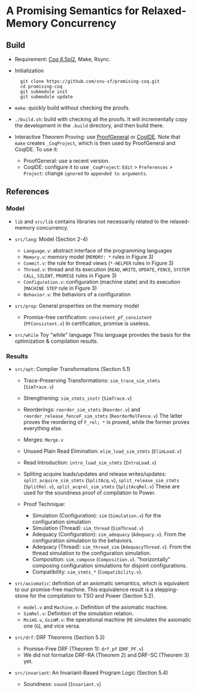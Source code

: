# A Promising Semantics for Relaxed-Memory Concurrency

## Build

- Requirement: [Coq 8.5pl2](https://coq.inria.fr/download), Make, Rsync.

- Initialization

        git clone https://github.com/snu-sf/promising-coq.git
        cd promising-coq
        git submodule init
        git submodule update

- `make`: quickly build without checking the proofs.

- `./build.sh`: build with checking all the proofs.  It will incrementally copy the development in the `.build` directory, and then build there.

- Interactive Theorem Proving: use [ProofGeneral](https://proofgeneral.github.io/) or [CoqIDE](https://coq.inria.fr/download).
  Note that `make` creates `_CoqProject`, which is then used by ProofGeneral and CoqIDE. To use it:
    + ProofGeneral: use a recent version.
    + CoqIDE: configure it to use `_CoqProject`: `Edit` > `Preferences` > `Project`: change `ignored` to `appended to arguments`.

## References

### Model

- `lib` and `src/lib` contains libraries not necessarily related to the relaxed-memory concurrency.

- `src/lang`: Model (Section 2-4)
    + `Language.v`: abstract interface of the programming languages
    + `Memory.v`: memory model (`MEMORY: *` rules in Figure 3)
    + `Commit.v`: the rule for thread views (`*-HELPER` rules in Figure 3)
    + `Thread.v`: thread and its execution (`READ`, `WRITE`, `UPDATE`, `FENCE`, `SYSTEM CALL`, `SILENT`, `PROMISE` rules in Figure 3)
    + `Configuration.v`: configuration (machine state) and its execution (`MACHINE STEP` rule in Figure 3)
    + `Behavior.v`: the behaviors of a configuration

- `src/prop`: General properties on the memory model
    + Promise-free certification: `consistent_pf_consistent` (`PFConsistent.v`)
      In certification, promise is useless.

- `src/while` Toy "while" language
  This language provides the basis for the optimization & compilation results.

### Results

- `src/opt`: Compiler Transformations (Section 5.1)
    + Trace-Preserving Transformations: `sim_trace_sim_stmts` (`SimTrace.v`)
    + Strengthening: `sim_stmts_instr` (`SimTrace.v`)
    + Reorderings: `reorder_sim_stmts` (`Reorder.v`) and `reorder_release_fenceF_sim_stmts` (`ReorderRelFence.v`)
      The latter proves the reordering of `F_rel; *` is proved, while the former proves everything else.
    + Merges: `Merge.v`
    + Unused Plain Read Elimination: `elim_load_sim_stmts` (`ElimLoad.v`)
    + Read Introduction: `intro_load_sim_stmts` (`IntroLoad.v`)
    + Spliting acquire loads/updates and release writes/updates:
        `split_acquire_sim_stmts` (`SplitAcq.v`), `split_release_sim_stmts` (`SplitRel.v`), `split_acqrel_sim_stmts` (`SplitAcqRel.v`)
      These are used for the soundness proof of compilation to Power.

    + Proof Technique:
        * Simulation (Configuration): `sim` (`Simulation.v`) for the configuration simulation
        * Simulation (Thread): `sim_thread` (`SimThread.v`)
        * Adequacy (Configuration): `sim_adequacy` (`Adequacy.v`).  From the configuration simulation to the behaviors.
        * Adequacy (Thread): `sim_thread_sim` (`AdequacyThread.v`).  From the thread simulation to the configuration simulation.
        * Composition: `sim_compose` (`Composition.v`).  "horizontally" composing configuration simulations for disjoint configurations.
        * Compatibility: `sim_stmts_*` (`Compatibility.v`).

- `src/axiomatic`: definition of an axiomatic semantics, which is equivalent to our promise-free machine.
  This equivalence result is a stepping-stone for the compilation to TSO and Power (Section 5.2).
    + `model.v` and `Machine.v`: Definition of the axiomatic machine.
    + `SimRel.v`: Definition of the simulation relation.
    + `MsimG.v`, `GsimM.v`: the operational machine (`M`) simulates the axiomatic one (`G`), and vice versa.

- `src/drf`: DRF Theorems (Section 5.3)
    + Promise-Free DRF (Theorem 1): `drf_pf` (`DRF_PF.v`)
    + We did not formalize DRF-RA (Theorem 2) and DRF-SC (Theorem 3) yet.

- `src/invariant`: An Invariant-Based Program Logic (Section 5.4)
    + Soundness: `sound` (`Invariant.v`)
